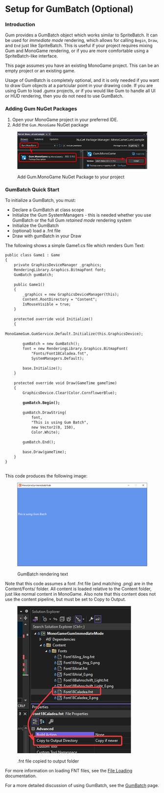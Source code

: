 # Setup for GumBatch (Optional)

### Introduction

Gum provides a GumBatch object which works similar to SpriteBatch. It can be used for _immediate mode_ rendering, which allows for calling `Begin`, `Draw`, and `End` just like SpriteBatch. This is useful if your project requires mixing Gum and MonoGame rendering, or if you are more comfortable using a SpriteBatch-like interface.

This page assumes you have an existing MonoGame project. This can be an empty project or an existing game.

Usage of GumBatch is completely optional, and it is only needed if you want to draw Gum objects at a partciular point in your drawing code. If you are using Gum to load .gumx projects, or if you would like Gum to handle all UI or HUD rendering, then you do not need to use GumBatch.

### Adding Gum NuGet Packages

1. Open your MonoGame project in your preferred IDE.
2. Add the `Gum.MonoGame` NuGet package

<figure><img src="../../.gitbook/assets/image (1) (1) (1) (1) (1) (1) (1) (1) (1) (1) (1) (1) (1) (1) (1) (1) (1) (1) (1) (1) (1) (1) (1) (1) (1) (1) (1) (1) (1) (1) (1) (1) (1) (1) (1) (1) (1) (1) (1) (1) (1) (1) (1) (1).png" alt=""><figcaption><p>Add Gum.MonoGame NuGet Package to your project</p></figcaption></figure>

### GumBatch Quick Start

To initialize a GumBatch, you must:

* Declare a GumBatch at class scope
* Initialize the Gum SystemManagers - this is needed whether you use GumBatch or the full Gum _retained mode_ rendering system
* Initialize the GumBatch
* (optional) load a .fnt file
* Draw with gumBatch in your Draw

The following shows a simple Game1.cs file which renders Gum Text:

<pre class="language-csharp"><code class="lang-csharp">public class Game1 : Game
{
    private GraphicsDeviceManager _graphics;
    RenderingLibrary.Graphics.BitmapFont font;
    GumBatch gumBatch;

    public Game1()
    {
        _graphics = new GraphicsDeviceManager(this);
        Content.RootDirectory = "Content";
        IsMouseVisible = true;
    }

    protected override void Initialize()
    {
        MonoGameGum.GumService.Default.Initialize(this.GraphicsDevice);
        
        gumBatch = new GumBatch();
        font = new RenderingLibrary.Graphics.BitmapFont(
            "Fonts/Font18Caladea.fnt", 
            SystemManagers.Default);

        base.Initialize();
    }

    protected override void Draw(GameTime gameTime)
    {
        GraphicsDevice.Clear(Color.CornflowerBlue);

<strong>        gumBatch.Begin();
</strong>        
        gumBatch.DrawString(
            font, 
            "This is using Gum Batch", 
            new Vector2(0, 150), 
            Color.White);
            
        gumBatch.End();

        base.Draw(gameTime);
    }
}

</code></pre>

This code produces the following image:

<figure><img src="../../.gitbook/assets/image (61).png" alt=""><figcaption><p>GumBatch rendering text</p></figcaption></figure>

Note that this code assumes a font .fnt file (and matching .png) are in the Content/Fonts/ folder. All content is loaded relative to the Content folder, just like normal content in MonoGame. Also note that this content does not use the content pipeline, but must be set to Copy to Output.

<figure><img src="../../.gitbook/assets/image (62).png" alt=""><figcaption><p>.fnt file copied to output folder</p></figcaption></figure>

For more information on loading FNT files, see the [File Loading](file-loading.md) documentation.

For a more detailed discussion of using GumBatch, see the [GumBatch](gumbatch.md) page.
